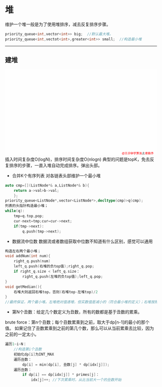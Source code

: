 # 堆
维护一个堆一般是为了使用堆排序，减去反复排序步骤。
```cpp
priority_queue<int,vector<int>> big;  //默认最大堆。
priority_queue<int,vectot<int>,greater<int>> small;  //构造最小堆

```
---
## 建堆
![avatar](img/640_50.gif)
插入时间复杂度O(logN)，排序时间复杂度O(nlogn)
典型的问题是topK，免去反复排序的步骤，一直入堆自动完成排序。弹出头部。

- 合并K个有序列表
对各链表头部维护一个最小堆
```cpp
auto cmp=[](ListNode*& a,ListNode*& b){
    return a->val>b->val;
    };
priority_queue<ListNode*,vector<ListNode*>,decltype(cmp)>q(cmp);
列表的头指针构造最小堆；
while(q):
    tmp=q.top,pop;
    cur-next=tmp;cur=cur->next;
    if(tmp->next):
        q.push(tmp->next);
```
- 数据流中位数
数据流或者数组获取中位数不知道有什么区别，感觉可以通用
```cpp
构造左右两个最小堆；
void addNum(int num){
    right_q.push(num)
    left_q.push(右堆的负top值);right_q.pop;
    if right_q.size < left_q.size：
        right_q.push(左堆的负top值);left_q.pop;
}
void getMedian(){
    右堆大则返回右堆top，否则(右堆top-左堆top)/2
}
//最终保证，两个最小堆。左堆绝对值递增，但实数值是减小的（符合最小堆的定义）；右堆按照最小堆递减，实数值也是递减。
```
- 第N个丑数：给定几个数定义为丑数，所有的数都是基于丑数的累乘。

brute force：第n个丑数；每个丑数累乘到之前，取大于dp[n-1]的最小的那个值。
如果记住了丑数累乘到之前的第几个数，那么可以从当前累乘去比较，因为之前的一定太小。
```cpp
遍历1~i~N：
    //构造第i个丑数
    初始化dp[i]为INT_MAX
    遍历丑数：
        dp[i] = min(dp[i], 丑数[j] * dp[idx[j]]);
    遍历丑数：
        if dp[i] == dp[idx[j]] * primes[j]：
            idx[j]++; //下次累乘时，从比当前大一个的丑数开始
```
